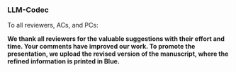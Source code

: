 ### LLM-Codec
To all reviewers, ACs, and PCs:

**We thank all reviewers for the valuable suggestions with their effort and time. Your comments have improved our work. To promote the presentation, we upload the revised version of the manuscript, where the refined information is printed in Blue.** 


